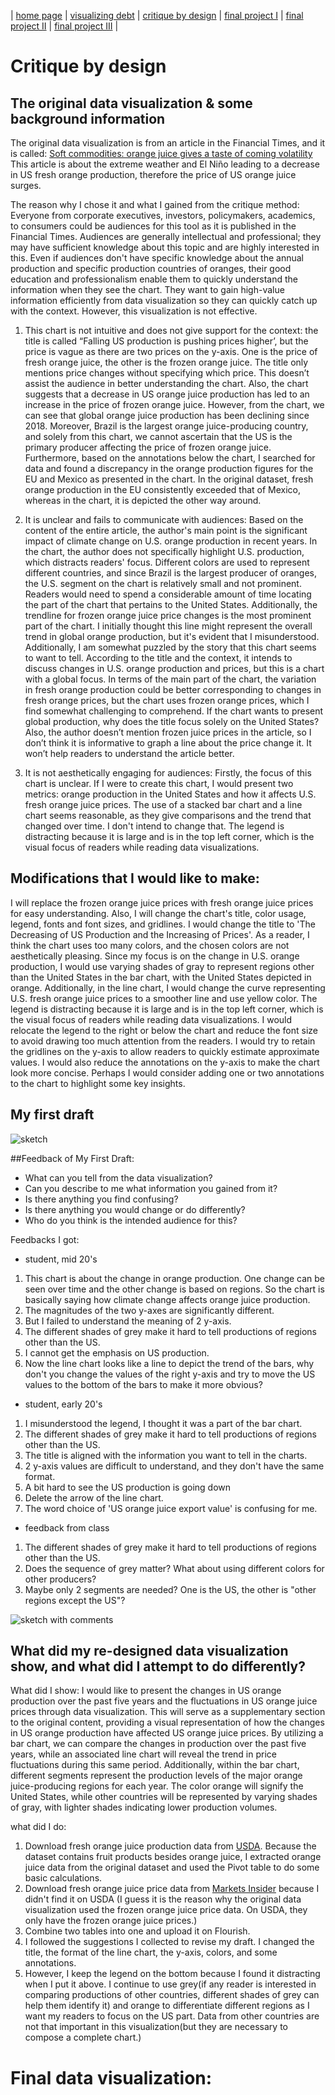 | [home page](https://luyi-sss.github.io/tswd-portfolio-luyi/) | [visualizing debt](visualizing-government-debt) | [critique by design](critique-by-design) | [final project I](final-project-part-one) | [final project II](final-project-part-two) | [final project III](final-project-part-three) |

# Critique by design

## The original data visualization & some background information
The original data visualization is from an article in the Financial Times, and it is called: [Soft commodities: orange juice gives a taste of coming volatility](https://www.ft.com/content/9619df30-cdf7-49ee-abf3-6583f2b0bcf9)
This article is about the extreme weather and El Niño leading to a decrease in US fresh orange production, therefore the price of US orange juice surges. 

The reason why I chose it and what I gained from the critique method:  
Everyone from corporate executives, investors, policymakers, academics, to consumers could be audiences for this tool as it is published in the Financial Times. Audiences are generally intellectual and professional; they may have sufficient knowledge about this topic and are highly interested in this. Even if audiences don't have specific knowledge about the annual production and specific production countries of oranges, their good education and professionalism enable them to quickly understand the information when they see the chart. They want to gain high-value information efficiently from data visualization so they can quickly catch up with the context. However, this visualization is not effective.
   
1. This chart is not intuitive and does not give support for the context: the title is called “Falling US production is pushing prices higher’, but the price is vague as there are two prices on the y-axis. One is the price of fresh orange juice, the other is the frozen orange juice. The title only mentions price changes without specifying which price. This doesn’t assist the audience in better understanding the chart. Also, the chart suggests that a decrease in US orange juice production has led to an increase in the price of frozen orange juice. However, from the chart, we can see that global orange juice production has been declining since 2018. Moreover, Brazil is the largest orange juice-producing country, and solely from this chart, we cannot ascertain that the US is the primary producer affecting the price of frozen orange juice. Furthermore, based on the annotations below the chart, I searched for data and found a discrepancy in the orange production figures for the EU and Mexico as presented in the chart. In the original dataset, fresh orange production in the EU consistently exceeded that of Mexico, whereas in the chart, it is depicted the other way around.
   
2.	It is unclear and fails to communicate with audiences: Based on the content of the entire article, the author's main point is the significant impact of climate change on U.S. orange production in recent years. In the chart, the author does not specifically highlight U.S. production, which distracts readers' focus. Different colors are used to represent different countries, and since Brazil is the largest producer of oranges, the U.S. segment on the chart is relatively small and not prominent. Readers would need to spend a considerable amount of time locating the part of the chart that pertains to the United States. Additionally, the trendline for frozen orange juice price changes is the most prominent part of the chart. I initially thought this line might represent the overall trend in global orange production, but it's evident that I misunderstood. Additionally, I am somewhat puzzled by the story that this chart seems to want to tell. According to the title and the context, it intends to discuss changes in U.S. orange production and prices, but this is a chart with a global focus. In terms of the main part of the chart, the variation in fresh orange production could be better corresponding to changes in fresh orange prices, but the chart uses frozen orange prices, which I find somewhat challenging to comprehend. If the chart wants to present global production, why does the title focus solely on the United States? Also, the author doesn’t mention frozen juice prices in the article, so I don’t think it is informative to graph a line about the price change it. It won’t help readers to understand the article better.
  
4.	It is not aesthetically engaging for audiences: Firstly, the focus of this chart is unclear. If I were to create this chart, I would present two metrics: orange production in the United States and how it affects U.S. fresh orange juice prices. The use of a stacked bar chart and a line chart seems reasonable, as they give comparisons and the trend that changed over time. I don't intend to change that. The legend is distracting because it is large and is in the top left corner, which is the visual focus of readers while reading data visualizations. 


## Modifications that I would like to make: 
I will replace the frozen orange juice prices with fresh orange juice prices for easy understanding.
Also, I will change the chart's title, color usage, legend, fonts and font sizes, and gridlines.
I would change the title to 'The Decreasing of US Production and the Increasing of Prices'. As a reader, I think the chart uses too many colors, and the chosen colors are not aesthetically pleasing. Since my focus is on the change in U.S. orange production, I would use varying shades of gray to represent regions other than the United States in the bar chart, with the United States depicted in orange. Additionally, in the line chart, I would change the curve representing U.S. fresh orange juice prices to a smoother line and use yellow color. The legend is distracting because it is large and is in the top left corner, which is the visual focus of readers while reading data visualizations. I would relocate the legend to the right or below the chart and reduce the font size to avoid drawing too much attention from the readers. I would try to retain the gridlines on the y-axis to allow readers to quickly estimate approximate values. I would also reduce the annotations on the y-axis to make the chart look more concise. Perhaps I would consider adding one or two annotations to the chart to highlight some key insights.

## My first draft
![sketch](sketch.png)


##Feedback of My First Draft: 
- What can you tell from the data visualization?
- Can you describe to me what information you gained from it?
- Is there anything you find confusing?
- Is there anything you would change or do differently?
- Who do you think is the intended audience for this?

Feedbacks I got:
- student, mid 20's
1. This chart is about the change in orange production. One change can be seen over time and the other change is based on regions. So the chart is basically saying how climate change affects orange juice production.
2. The magnitudes of the two y-axes are significantly different.
3. But I failed to understand the meaning of 2 y-axis.
4. The different shades of grey make it hard to tell productions of regions other than the US.
5. I cannot get the emphasis on US production.
6. Now the line chart looks like a line to depict the trend of the bars, why don't you change the values of the right y-axis and try to move the US values to the bottom of the bars to make it more obvious?

- student, early 20's
1. I misunderstood the legend, I thought it was a part of the bar chart.
2. The different shades of grey make it hard to tell productions of regions other than the US.
3. The title is aligned with the information you want to tell in the charts.
4. 2 y-axis values are difficult to understand, and they don't have the same format.
5. A bit hard to see the US production is going down
6. Delete the arrow of the line chart.
7. The word choice of 'US orange juice export value' is confusing for me.

- feedback from class
1. The different shades of grey make it hard to tell productions of regions other than the US.
2. Does the sequence of grey matter? What about using different colors for other producers?
3. Maybe only 2 segments are needed? One is the US, the other is "other regions except the US"?

![sketch with comments](sketch%20with%20comments%20on.jpg)

## What did my re-designed data visualization show, and what did I attempt to do differently? 
What did I show:
I would like to present the changes in US orange production over the past five years and the fluctuations in US orange juice prices through data visualization. This will serve as a supplementary section to the original content, providing a visual representation of how the changes in US orange production have affected US orange juice prices.
By utilizing a bar chart, we can compare the changes in production over the past five years, while an associated line chart will reveal the trend in price fluctuations during this same period. Additionally, within the bar chart, different segments represent the production levels of the major orange juice-producing regions for each year. The color orange will signify the United States, while other countries will be represented by varying shades of gray, with lighter shades indicating lower production volumes.

what did I do:
1. Download fresh orange juice production data from [USDA](https://www.fas.usda.gov/data/citrus-world-markets-and-trade). Because the dataset contains fruit products besides orange juice, I extracted orange juice data from the original dataset and used the Pivot table to do some basic calculations.
2. Download fresh orange juice price data from [Markets Insider](https://markets.businessinsider.com/commodities/orange-juice-price) because I didn't find it on USDA (I guess it is the reason why the original data visualization used the frozen orange juice price data. On USDA, they only have the frozen orange juice prices.)
3. Combine two tables into one and upload it on Flourish.
4. I followed the suggestions I collected to revise my draft. I changed the title, the format of the line chart, the y-axis, colors, and some annotations.
5. However, I keep the legend on the bottom because I found it distracting when I put it above. I continue to use grey(if any reader is interested in comparing productions of other countries, different shades of grey can help them identify it) and orange to differentiate different regions as I want my readers to focus on the US part. Data from other countries are not that important in this visualization(but they are necessary to compose a complete chart.)


# Final data visualization:
<div class="flourish-embed flourish-chart" data-src="visualisation/15064760"><script src="https://public.flourish.studio/resources/embed.js"></script></div>
